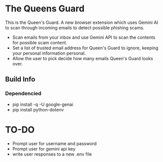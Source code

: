 # The Queens Guard

This is the Queen's Guard. A new browser extension which uses Gemini AI to scan through incoming emails to detect possible phishing scams.

- Scan emails from your inbox and use Gemini API to scan the contents for possible scam content.
- Set a list of trusted email address for Queen's Guard to ignore, keeping your personal information personal.
- Allow the user to pick decide how many emails Queen's Guard looks over.


## Build Info

### Dependencied
- pip install -q -U google-genai
- pip install python-dotenv

### 


# TO-DO

- Prompt user for username and password
- Prompt user for gemini api key
- write user responses to a new .env file
